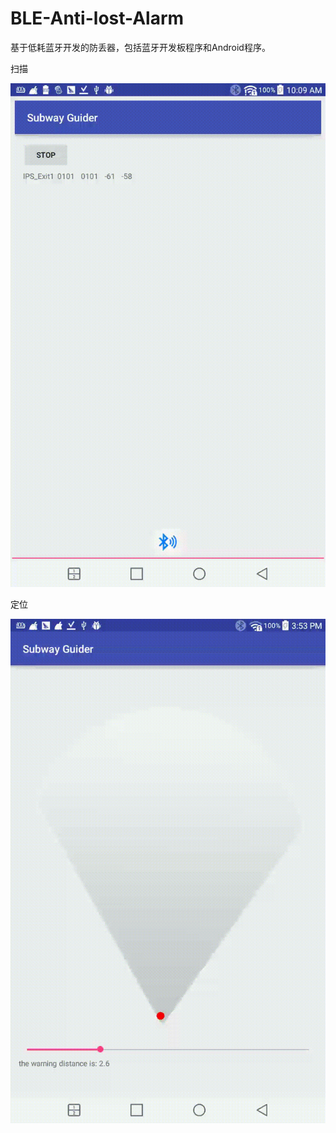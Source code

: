# BLE-Anti-lost-Alarm
基于低耗蓝牙开发的防丢器，包括蓝牙开发板程序和Android程序。

扫描

![ image ](https://github.com/pearl2015/BLE-Anti-lost-Alarm/blob/master/pic/devices_scan.gif)


定位


![ image ](https://github.com/pearl2015/BLE-Anti-lost-Alarm/blob/master/pic/locate.gif)
